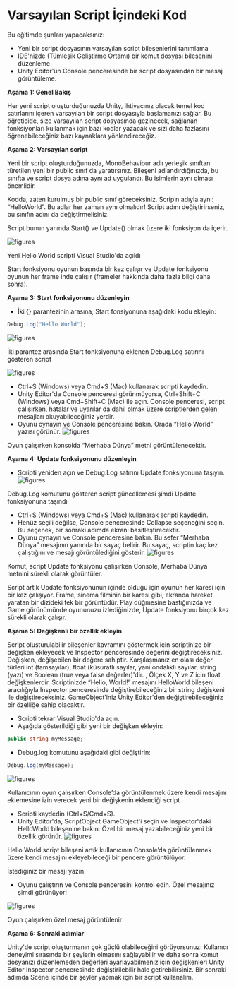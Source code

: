 # Varsayılan Script İçindeki Kod

Bu eğitimde şunları yapacaksınız:

- Yeni bir script dosyasının varsayılan script bileşenlerini tanımlama
- IDE'nizde (Tümleşik Geliştirme Ortamı) bir komut dosyası bileşenini düzenleme
- Unity Editor'ün Console penceresinde bir script dosyasından bir mesaj görüntüleme.

**Aşama 1: Genel Bakış**

Her yeni script oluşturduğunuzda Unity, ihtiyacınız olacak temel kod satırlarını içeren varsayılan bir script dosyasıyla başlamanızı sağlar. Bu öğreticide, size varsayılan script dosyasında gezinecek, sağlanan fonksiyonları kullanmak için bazı kodlar yazacak ve sizi daha fazlasını öğrenebileceğiniz bazı kaynaklara yönlendireceğiz.

**Aşama 2: Varsayılan script**

Yeni bir script oluşturduğunuzda, MonoBehaviour adlı yerleşik sınıftan türetilen yeni bir public sınıf da yaratırsınız. Bileşeni adlandırdığınızda, bu sınıfta ve script dosya adına aynı ad uygulandı. Bu isimlerin aynı olması önemlidir.
 
Kodda, zaten kurulmuş bir public sınıf göreceksiniz. Scrip’n adıyla aynı: “HelloWorld”. Bu adlar her zaman aynı olmalıdır! Script adını değiştirirseniz, bu sınıfın adını da değiştirmelisiniz.
 
Script bunun yanında Start() ve Update() olmak üzere iki fonksiyon da içerir.

![figures](https://raw.githubusercontent.com/Kodluyoruz/taskforce/main/unity-essentials/code-in-the-default-script/figures/B.3.2-1.png)

Yeni Hello World scripti Visual Studio'da açıldı

Start fonksiyonu oyunun başında bir kez çalışır ve Update fonksiyonu oyunun her frame inde çalışır (frameler hakkında daha fazla bilgi daha sonra).

**Aşama 3: Start fonksiyonunu düzenleyin**
 
- İki {} parantezinin arasına, Start fonsiyonuna aşağıdaki kodu ekleyin:

```csharp
Debug.Log("Hello World");
```

![figures](https://raw.githubusercontent.com/Kodluyoruz/taskforce/main/unity-essentials/code-in-the-default-script/figures/B.3.2-2.png)

İki parantez arasında Start fonksiyonuna eklenen Debug.Log satırını gösteren script

![figures](https://raw.githubusercontent.com/Kodluyoruz/taskforce/main/unity-essentials/code-in-the-default-script/figures/B.3.2-2.png)
- Ctrl+S (Windows) veya Cmd+S (Mac) kullanarak scripti kaydedin.
- Unity Editor'da Console penceresi görünmüyorsa, Ctrl+Shift+C (Windows) veya Cmd+Shift+C (Mac) ile açın. Console  penceresi, script  çalışırken, hatalar ve uyarılar da dahil olmak üzere scriptlerden gelen mesajları okuyabileceğiniz yerdir.
- Oyunu oynayın ve Console penceresine bakın. Orada “Hello World” yazısı görünür.
![figures](https://raw.githubusercontent.com/Kodluyoruz/taskforce/main/unity-essentials/code-in-the-default-script/figures/B.3.2-3.png)

Oyun çalışırken konsolda “Merhaba Dünya” metni görüntülenecektir.

**Aşama 4: Update fonksiyonunu düzenleyin**
 
- Scripti yeniden açın ve Debug.Log satırını Update fonksiyonuna taşıyın.
![figures](https://raw.githubusercontent.com/Kodluyoruz/taskforce/main/unity-essentials/code-in-the-default-script/figures/B.3.2-4.png)

Debug.Log komutunu gösteren script  güncellemesi şimdi Update fonksiyonuna taşındı
- Ctrl+S (Windows) veya Cmd+S (Mac) kullanarak scripti kaydedin.
- Henüz seçili değilse, Console penceresinde Collapse seçeneğini seçin. Bu seçenek, bir sonraki adımda ekranı basitleştirecektir.
- Oyunu oynayın ve Console penceresine bakın. Bu sefer “Merhaba Dünya” mesajının yanında bir sayaç belirir. Bu sayaç, scriptin kaç kez çalıştığını ve mesajı görüntülediğini gösterir.
![figures](https://raw.githubusercontent.com/Kodluyoruz/taskforce/main/unity-essentials/code-in-the-default-script/figures/B.3.2-5.png)

Komut, script Update fonksiyonu çalışırken Console, Merhaba Dünya metnini sürekli olarak görüntüler.
 
Script artık Update fonksiyonunun içinde olduğu için oyunun her karesi için bir kez çalışıyor. Frame, sinema filminin bir karesi gibi, ekranda hareket yaratan bir dizideki tek bir görüntüdür. Play düğmesine bastığınızda ve Game  görünümünde oyununuzu izlediğinizde, Update fonksiyonu birçok kez sürekli olarak çalışır.

**Aşama 5: Değişkenli bir özellik ekleyin**

Script oluşturulabilir bileşenler kavramını göstermek için scriptinize bir değişken ekleyecek ve Inspector penceresinde değerini değiştireceksiniz. Değişken, değişebilen bir değere sahiptir. Karşılaşmanız en olası değer türleri int (tamsayılar), float (küsuratlı sayılar, yani ondalıklı sayılar, string (yazı) ve Boolean (true veya false değerler)'dir. , Ölçek X, Y ve Z için float değişkenlerdir. Scriptinizde “Hello, World!” mesajını HelloWorld bileşeni aracılığıyla Inspector penceresinde değiştirebileceğiniz bir string değişkeni ile değiştireceksiniz. GameObject'iniz Unity Editor'den değiştirebileceğiniz bir özelliğe sahip olacaktır.
- Scripti tekrar Visual Studio'da açın.
- Aşağıda gösterildiği gibi yeni bir değişken ekleyin:

```csharp
public string myMessage;
```

- Debug.log komutunu aşağıdaki gibi değiştirin:


```csharp
Debug.log(myMessage);
```
![figures](https://raw.githubusercontent.com/Kodluyoruz/taskforce/main/unity-essentials/code-in-the-default-script/figures/B.3.2-6.png)

Kullanıcının oyun çalışırken Console’da görüntülenmek üzere kendi mesajını eklemesine izin verecek yeni bir değişkenin eklendiği script
- Scripti kaydedin (Ctrl+S/Cmd+S).
- Unity Editor'da, ScriptObject GameObject'i seçin ve Inspector'daki HelloWorld bileşenine bakın. Özel bir mesaj yazabileceğiniz yeni bir özellik görünür.
![figures](https://raw.githubusercontent.com/Kodluyoruz/taskforce/main/unity-essentials/code-in-the-default-script/figures/B.3.2-7.png)

Hello World script bileşeni artık kullanıcının Console’da görüntülenmek üzere kendi mesajını ekleyebileceği bir pencere görüntülüyor.
 
İstediğiniz bir mesajı yazın.


- Oyunu çalıştırın ve Console penceresini kontrol edin. Özel mesajınız şimdi görünüyor!

![figures](https://raw.githubusercontent.com/Kodluyoruz/taskforce/main/unity-essentials/code-in-the-default-script/figures/B.3.2-8.png)

Oyun çalışırken özel mesaj görüntülenir
 
**Aşama 6: Sonraki adımlar**

Unity'de script oluşturmanın çok güçlü olabileceğini görüyorsunuz: Kullanıcı deneyimi sırasında bir şeylerin olmasını sağlayabilir ve daha sonra komut dosyanızı düzenlemeden değerleri ayarlayabilmeniz için değişkenleri Unity Editor Inspector penceresinde değiştirilebilir hale getirebilirsiniz. Bir sonraki adımda Scene içinde bir şeyler yapmak için bir script kullanalım.


